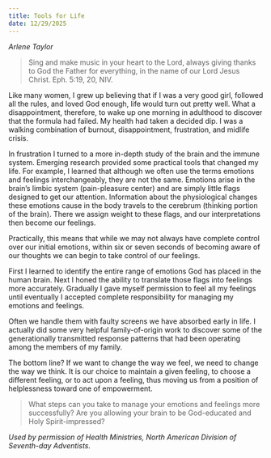 ```yaml
---
title: Tools for Life
date: 12/29/2025
---
```


_Arlene Taylor_

> <p></p>
> Sing and make music in your heart to the Lord, always giving thanks to God the Father for everything, in the name of our Lord Jesus Christ. Eph. 5:19, 20, NIV.

Like many women, I grew up believing that if I was a very good girl, followed all the rules, and loved God enough, life would turn out pretty well. What a disappointment, therefore, to wake up one morning in adulthood to discover that the formula had failed. My health had taken a decided dip. I was a walking combination of burnout, disappointment, frustration, and midlife crisis.

In frustration I turned to a more in-depth study of the brain and the immune system. Emerging research provided some practical tools that changed my life. For example, I learned that although we often use the terms emotions and feelings interchangeably, they are not the same. Emotions arise in the brain’s limbic system (pain-pleasure center) and are simply little flags designed to get our attention. Information about the physiological changes these emotions cause in the body travels to the cerebrum (thinking portion of the brain). There we assign weight to these flags, and our interpretations then become our feelings.

Practically, this means that while we may not always have complete control over our initial emotions, within six or seven seconds of becoming aware of our thoughts we can begin to take control of our feelings.

First I learned to identify the entire range of emotions God has placed in the human brain. Next I honed the ability to translate those flags into feelings more accurately. Gradually I gave myself permission to feel all my feelings until eventually I accepted complete responsibility for managing my emotions and feelings.

Often we handle them with faulty screens we have absorbed early in life. I actually did some very helpful family-of-origin work to discover some of the generationally transmitted response patterns that had been operating among the members of my family.

The bottom line? If we want to change the way we feel, we need to change the way we think. It is our choice to maintain a given feeling, to choose a different feeling, or to act upon a feeling, thus moving us from a position of helplessness toward one of empowerment.

> <callout></callout>
> What steps can you take to manage your emotions and feelings more successfully? Are you allowing your brain to be God-educated and Holy Spirit-impressed?

_Used by permission of Health Ministries, North American Division of Seventh-day Adventists._